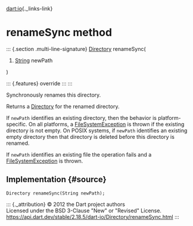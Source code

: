 [dart:io](../../dart-io/dart-io-library){._links-link}

renameSync method
=================

::: {.section .multi-line-signature}
[Directory](../directory-class) renameSync(

1.  [String](../../dart-core/string-class) newPath

)

::: {.features}
override
:::
:::

Synchronously renames this directory.

Returns a [Directory](../directory-class) for the renamed directory.

If `newPath` identifies an existing directory, then the behavior is
platform-specific. On all platforms, a
[FileSystemException](../filesystemexception-class) is thrown if the
existing directory is not empty. On POSIX systems, if `newPath`
identifies an existing empty directory then that directory is deleted
before this directory is renamed.

If `newPath` identifies an existing file the operation fails and a
[FileSystemException](../filesystemexception-class) is thrown.

Implementation {#source}
--------------

``` {.language-dart data-language="dart"}
Directory renameSync(String newPath);
```

::: {._attribution}
© 2012 the Dart project authors\
Licensed under the BSD 3-Clause \"New\" or \"Revised\" License.\
<https://api.dart.dev/stable/2.18.5/dart-io/Directory/renameSync.html>
:::
